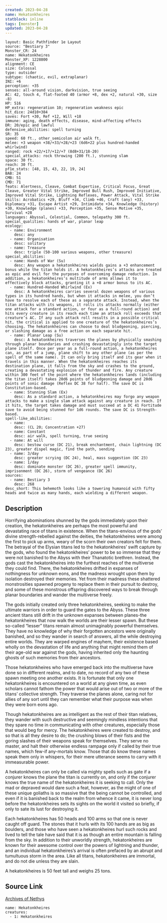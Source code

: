 ```yaml
---
created: 2023-04-28
name: Hekatonkheires
statblock: inline
tags: [monster]
updated: 2023-04-28
---
```

```statblock
layout: Basic Pathfinder 1e Layout
source: "Bestiary 3"
Monster_CR: 24
name: Hekatonkheires
Monster_XP: 1228800
alignment: CE
size: Colossal
type: outsider
subtype: (chaotic, evil, extraplanar)
INI: +6
perception: +35
senses: all-around vision, darkvision, true seeing
AC: 42, touch 4, flat-footed 40 (armor +8, dex +2, natural +30, size -8)
HP: 516
HP_extra: regeneration 10; regeneration weakness epic
hit_dice: 24d10+384
saves: Fort +30, Ref +12, Will +18
immune: aging, death effects, disease, mind-affecting effects
DR: 20/epic and lawful
defensive_abilities: spell turning
SR: 35
speed: 60 ft., other_semicolon air walk ft.
melee: +3 weapon +38/+33/+28/+23 (6d6+22 plus hundred-handed whirlwind)
ranged: rock +22/+17/+12/+7 (8d8+31/18-20)
special_attacks: rock throwing (200 ft.), stunning slam
space: 30 ft.
reach: 30 ft.
pf1e_stats: [48, 15, 43, 22, 19, 24]
BAB: 24
CMB: 51
CMD: 71
feats: Alertness, Cleave, Combat Expertise, Critical Focus, Great Cleave, Greater Vital Strike, Improved Bull Rush, Improved Initiative, Improved Vital Strike, Lightning Reflexes, Power Attack, Vital Strike
skills: Acrobatics +29, Bluff +34, Climb +46, Craft (any) +33, Diplomacy +31, Escape Artist +29, Intimidate +34, Knowledge (history) +30, Knowledge (planes) +33, Perception +35, Sense Motive +35, Survival +28
languages: Abyssal, Celestial, Common, telepathy 300 ft.
special_qualities: hands of war, planar leap
ecology:
  - name: Environment
    desc: any
  - name: Organisation
    desc: solitary
  - name: Treasure
    desc: triple (50-100 various weapons, other treasure)
special_abilities:
  - name: Hands of War (Su)
    desc: Any weapon a hekatonkheires wields gains a +3 enhancement bonus while the titan holds it. A hekatonkheires’s attacks are treated as epic and evil for the purposes of overcoming damage reduction. In addition, a hekatonkheires’s multitude of arms allows it to effectively block attacks, granting it a +8 armor bonus to its AC.
  - name: Hundred-Handed Whirlwind (Ex)
    desc: A hekatonkheires carries several dozen weapons of various types in its hundred hands, but when it attacks in melee, you don’t have to resolve each of these as a separate attack. Instead, when the titan attacks with its weapons, it rolls its attacks normally (either one attack for a standard action, or four as a full-round action) and hits every creature in its reach each time an attack roll exceeds that creature’s AC. If any such attack roll results in a possible critical hit, the critical is applied to one creature of the hekatonkheires’s choosing. The hekatonkheires can choose to deal bludgeoning, piercing, or slashing damage as a free action on each separate hit.
  - name: Planar Leap (Su)
    desc: A hekatonkheires traverses the planes by physically smashing through planar boundaries and crashing devastatingly into the target plane itself. Once per year as a full-round action, a hekatonkheires can, as part of a jump, plane shift to any other plane (as per the spell of the same name). It can only bring itself and its gear when it travels in this manner. When the hekatonkheires reaches its destination plane, it falls from the sky and crashes to the ground, creating a devastating explosion of thunder and fire. Any creature within 300 feet of the point where the hekatonkheires lands (including the titan itself) takes 20d6 points of bludgeoning damage and 20d6 points of sonic damage (Reflex DC 38 for half). The save DC is Constitution-based.
  - name: Stunning Slam (Ex)
    desc: As a standard action, a hekatonkheires may forgo any weapon attacks to make a single slam attack against any creature in reach. If it hits, the target takes damage and must succeed at a DC 41 Fortitude save to avoid being stunned for 1d6 rounds. The save DC is Strength-based.
spell-like_abilities:
  - name:
    desc: (CL 20; Concentration +27)
  - name: Constant
    desc: air walk, spell turning, true seeing
  - name: At will
    desc: bestow curse (DC 21), break enchantment, chain lightning (DC 23), greater dispel magic, find the path, sending
  - name: 3/day
    desc: greater scrying (DC 24), heal, mass suggestion (DC 23)
  - name: 1/day
    desc: dominate monster (DC 26), greater spell immunity, imprisonment (DC 26), storm of vengeance (DC 26)
sources:
  - name: Bestiary 3
    desc: 268
desc_short: This behemoth looks like a towering humanoid with fifty heads and twice as many hands, each wielding a different weapon.
```
## Description
Horrifying abominations shunned by the gods immediately upon their creation, the hekatonkheires are perhaps the most powerful and devastating race of titans in existence. When the titans-envious of the gods’ divine strength-rebelled against the deities, the hekatonkheires were among the first to pick up arms, weary of the scorn their own creators felt for them. The betrayal of the Elysian titans led to the hekatonkheires’ swift capture by the gods, who found the hekatonkheires’ power to be so immense that they were not banished to the Abyss with their Thanatotic brethren. Instead, the gods cast the hekatonkheires into the furthest reaches of the multiverse they could find. There, the hekatonkheires drifted in expanses of nothingness for unknown eons, and the madness wrought upon them by isolation destroyed their memories. Yet from their madness these shattered monstrosities spawned progeny to replace them in their pursuit to destroy, and some of these monstrous offspring discovered ways to break through planar boundaries and wander the multiverse freely.

The gods initially created only three hekatonkheires, seeking to make the ultimate warriors in order to guard the gates to the Abyss. These three ancient titans still drift in the unknown expanses between planes-the hekatonkheires that now walk the worlds are their lesser spawn. But these so-called “lesser” titans remain almost unimaginably powerful themselves. They have no knowledge of why their forgotten ancestors were originally banished, and so they wander in search of answers, all the while destroying entire worlds. They are warped engines of mayhem, their existence based wholly on the devastation of life and anything that might remind them of their age-old war against the gods, having inherited only the haunting ghosts of such memories from their ancestors.

Those hekatonkheires who have emerged back into the multiverse have done so in different realms, and to date, no record of any two of these spawn meeting one another exists. It is fortunate that only one hekatonkheires is encountered on a world at any given time, as even scholars cannot fathom the power that would arise out of two or more of the titans’ collective strength. They traverse the planes alone, caring not for allies of any sort until they can remember what their purpose was when they were born eons ago.

Though hekatonkheires are as intelligent as the rest of their titan relatives, they wander with such destructive and seemingly mindless intentions that they spare no time in communicating with other creatures, especially those that would beg for mercy. The hekatonkheires were created to destroy, and so that is all they desire to do; the crushing blows of their fists and the goring slashes of their weapons speak for themselves. They serve no master, and halt their otherwise endless rampage only if called by their true names, which few-if any-mortals know. Those that do know these names speak them only in whispers, for their mere utterance seems to carry with it immeasurable power.

A hekatonkheires can only be called via mighty spells such as gate if a conjurer knows the plane the titan is currently on, and only if the conjurer knows the true name of the hekatonkheires it is seeking to call. Only the mad or depraved would dare such a feat, however, as the might of one of these unique goliaths is so massive that the being cannot be controlled, and even if it is banished back to the realm from whence it came, it is never long before the hekatonkheires sets its sights on the world it visited so briefly, if only to sate its lust for destroying it.

Each hekatonkheires has 50 heads and 100 arms so that one is never caught off guard. The stones that it hurls with its 100 hands are as big as boulders, and those who have seen a hekatonkheires hurl such rocks and lived to tell the tale have said that it is as though an entire mountain is falling from the sky. In addition to their unworldly strength, hekatonkheires are known for their awesome control over the powers of lightning and thunder, and an individual hekatonkheires’s arrival is often prefaced by an abrupt and tumultuous storm in the area. Like all titans, hekatonkheires are immortal, and do not die unless they are slain.

A hekatonkheires is 50 feet tall and weighs 25 tons.
## Source Link
[Archives of Nethys](https://aonprd.com/MonsterDisplay.aspx?ItemName=Hekatonkheires)
```encounter-table
name: Hekatonkheires
creatures:
  - 1: Hekatonkheires
```
